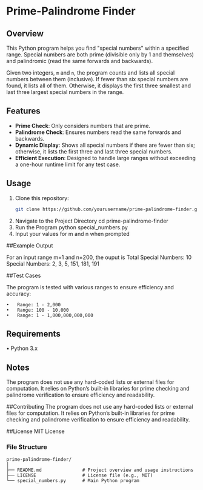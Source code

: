 # Prime-Palindrome Finder

## Overview
This Python program helps you find "special numbers" within a specified range. Special numbers are both prime (divisible only by 1 and themselves) and palindromic (read the same forwards and backwards).

Given two integers, `m` and `n`, the program counts and lists all special numbers between them (inclusive). If fewer than six special numbers are found, it lists all of them. Otherwise, it displays the first three smallest and last three largest special numbers in the range.

## Features
- **Prime Check**: Only considers numbers that are prime.
- **Palindrome Check**: Ensures numbers read the same forwards and backwards.
- **Dynamic Display**: Shows all special numbers if there are fewer than six; otherwise, it lists the first three and last three special numbers.
- **Efficient Execution**: Designed to handle large ranges without exceeding a one-hour runtime limit for any test case.

## Usage
1. Clone this repository:
   ```bash
   git clone https://github.com/yourusername/prime-palindrome-finder.git
2. Navigate to the Project Directory
  cd prime-palindrome-finder
3. Run the Program
   python special_numbers.py
4. Input your values for m and n when prompted

##Example Output

For an input range m=1 and n=200, the ouput is 
Total Special Numbers: 10
Special Numbers: 2, 3, 5, 151, 181, 191

##Test Cases

The program is tested with various ranges to ensure efficiency and accuracy:

	•	Range: 1 - 2,000
	•	Range: 100 - 10,000
	•	Range: 1 - 1,000,000,000,000
## Requirements
• Python 3.x

## Notes
The program does not use any hard-coded lists or external files for computation. It relies on Python’s built-in libraries for prime checking and palindrome verification to ensure efficiency and readability.

##Contributing
The program does not use any hard-coded lists or external files for computation. It relies on Python’s built-in libraries for prime checking and palindrome verification to ensure efficiency and readability.

##License 
MIT License

### File Structure

```plaintext
prime-palindrome-finder/
│
├── README.md               # Project overview and usage instructions
├── LICENSE                 # License file (e.g., MIT)
└── special_numbers.py      # Main Python program


 



